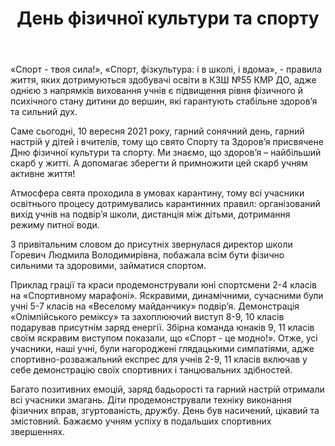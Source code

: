 ﻿---
title: День фізичної культури та спорту
---

«Спорт - твоя сила!», «Спорт, фізкультура: і в школі, і вдома», - правила життя, яких дотримуються здобувачі освіти в КЗШ №55 КМР ДО, адже однією з напрямків виховання учнів є підвищення рівня фізичного й психічного стану дитини до вершин, які гарантують стабільне здоров’я та сильний дух.

Саме сьогодні, 10 вересня 2021 року, гарний сонячний день, гарний настрій у дітей і вчителів, тому що свято Спорту та Здоров’я присвячене Дню фізичної культури та спорту. Ми знаємо, що здоров’я – найбільший скарб у житті. А допомагає зберегти й примножити цей скарб учням активне життя!

Атмосфера свята проходила в умовах карантину, тому всі учасники освітнього процесу дотримувались карантинних правил: організований вихід учнів на подвір’я школи, дистанція між дітьми, дотримання режиму питної води.

З привітальним словом до присутніх звернулася директор школи Горевич Людмила Володимирівна, побажала всім бути фізично сильними та здоровими, займатися спортом.

Приклад грації та краси продемонстрували юні спортсмени 2-4 класів на «Спортивному марафоні». Яскравими, динамічними, сучасними були учні 5-7 класів на «Веселому майданчику» подвір’я. Демонстрація «Олімпійського реміксу» та захоплюючий виступ 8-9, 10 класів подарував присутнім заряд енергії. Збірна команда юнаків 9, 11 класів своїм яскравим виступом показали, що «Спорт - це модно!». Отже, усі учасники, наші учні, були нагороджені глядацькими симпатіями, адже спортивно-розважальний експрес для учнів 2-9, 11 класів включав у себе демонстрацію своїх спортивних і танцювальних здібностей.

Багато позитивних емоцій, заряд бадьорості та гарний настрій отримали всі учасники змагань. Діти продемонстрували техніку виконання фізичних вправ, згуртованість, дружбу. День був насичений, цікавий та змістовний. Бажаємо учням успіху в подальших спортивних звершеннях.

<slideshow />

<youtube id="33Y9NdpRm-s" />
